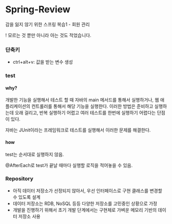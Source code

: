 # Spring-Review

감을 잃지 않기 위한 스프링 복습1 - 회원 관리

! 모르는 것 뿐만 아니라 아는 것도 적었습니다.

### 단축키

- ctrl+alt+v: 값을 받는 변수 생성

### test

#### why?
개발한 기능을 실행해서 테스트 할 때 자바의 main 메서드를 통해서 실행하거나, 
웹 애플리케이션의 컨트롤러를 통해서 해당 기능을 실행한다. 
이러한 방법은 준비하고 실행하는데 오래 걸리고, 반복 실행하기 어렵고 여러 테스트를 한번에 실행하기 어렵다는 단점이 있다.

자바는 JUnit이라는 프레임워크로 테스트를 실행해서 이러한 문제를 해결한다.

#### how

test는 순서대로 실행하지 않음.

@AfterEach로 test가 끝날 때마다 실행할 로직을 적어놓을 수 있음.

### Repository

- 아직 데이터 저장소가 선정되지 않아서, 우선 인터페이스로 구현 클래스를 변경할 수 있도록 설계
- 데이터 저장소는 RDB, NoSQL 등등 다양한 저장소를 고민중인 상황으로 가정
- 개발을 진행하기 위해서 초기 개발 단계에서는 구현체로 가벼운 메모리 기반의 데이터 저장소 사용